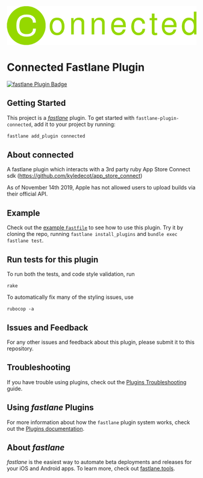 ![fastlane Plugin Badge](./readme_assets/logo.png)

# Connected Fastlane Plugin

[![fastlane Plugin Badge](https://rawcdn.githack.com/fastlane/fastlane/master/fastlane/assets/plugin-badge.svg)](https://rubygems.org/gems/fastlane-plugin-connected)

## Getting Started

This project is a [_fastlane_](https://github.com/fastlane/fastlane) plugin. To get started with `fastlane-plugin-connected`, add it to your project by running:

```bash
fastlane add_plugin connected
```

## About connected

A fastlane plugin which interacts with a 3rd party ruby App Store Connect sdk (https://github.com/kyledecot/app_store_connect)

As of November 14th 2019, Apple has not allowed users to upload builds via their official API.

## Example

Check out the [example `Fastfile`](fastlane/Fastfile) to see how to use this plugin. Try it by cloning the repo, running `fastlane install_plugins` and `bundle exec fastlane test`.

## Run tests for this plugin

To run both the tests, and code style validation, run

```
rake
```

To automatically fix many of the styling issues, use

```
rubocop -a
```

## Issues and Feedback

For any other issues and feedback about this plugin, please submit it to this repository.

## Troubleshooting

If you have trouble using plugins, check out the [Plugins Troubleshooting](https://docs.fastlane.tools/plugins/plugins-troubleshooting/) guide.

## Using _fastlane_ Plugins

For more information about how the `fastlane` plugin system works, check out the [Plugins documentation](https://docs.fastlane.tools/plugins/create-plugin/).

## About _fastlane_

_fastlane_ is the easiest way to automate beta deployments and releases for your iOS and Android apps. To learn more, check out [fastlane.tools](https://fastlane.tools).
